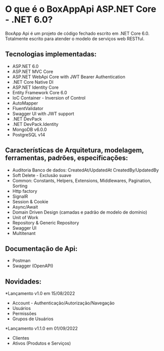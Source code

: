 # O que é o BoxAppApi ASP.NET Core - .NET 6.0?

BoxApp Api é um projeto de código fechado escrito em .NET Core 6.0.
Totalmente escrito para atender o modelo de serviços web RESTful.

## Tecnologias implementadas:

* ASP.NET 6.0
* ASP.NET MVC Core
* ASP.NET WebApi Core with JWT Bearer Authentication
* .NET Core Native DI
* ASP.NET Identity Core
* Entity Framework Core 6.0
* IoC Container - Inversion of Control
* AutoMapper
* FluentValidator
* Swagger UI with JWT support
* .NET DevPack
* .NET DevPack.Identity
* MongoDB v6.0.0
* PostgreSQL v14

## Características de Arquitetura, modelagem, ferramentas, padrões, especificações:

* Auditoria Banco de dados: CreatedAt/UpdatedAt CreatedBy/UpdatedBy
* Soft Delete - Exclusão suave
* Common: Constants, Helpers, Extensions, Middlewares, Pagination, Sorting
* Http factory
* SignalR
* Session & Cookie
* Async/Await
* Domain Driven Design (camadas e padrão de modelo de domínio)
* Unit of Work
* Repository & Generic Repository
* Swagger UI
* Multitenant

## Documentação de Api:

* Postman
* Swagger (OpenAPI)

## Novidades:

*Lançamento v1.0 em 15/08/2022
  * Account - Authenticação/Autorização/Navegação
  * Usuários
  * Permissões
  * Grupos de Usuários
 
*Lançamento v1.1.0 em 01/09/2022
  * Clientes
  * Ativos (Produtos e Serviços)
